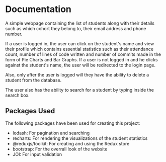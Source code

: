 # Documentation

A simple webpage containing the list of students along with their details such as which cohort they belong to, their email address and phone number.

If a user is logged in, the user can click on the student's name and view their profile which contains essential statistics such as their attendance count, number of lines of code written and number of commits made in the form of Pie Charts and Bar Graphs. If a user is not logged in and he clicks against the student's name, the user will be redirected to the login page.

Also, only after the user is logged will they have the ability to delete a student from the database.

The user also has the ability to search for a student by typing inside the search box.

## Packages Used

The following packages have been used for creating this project:

- lodash: For pagination and searching
- recharts: For rendering the visualizations of the student statistics
- @reduxjs/toolkit: For creating and using the Redux store
- bootstrap: For the overrall look of the website
- JOI: For input validation
